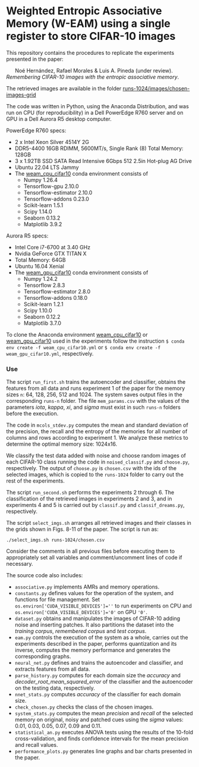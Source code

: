 # Weighted Entropic Associative Memory (W-EAM) using a single register to store CIFAR-10 images

This repository contains the procedures to replicate the experiments presented in the paper:

&nbsp;&nbsp;&nbsp;&nbsp;&nbsp;&nbsp;Noé Hernández, Rafael Morales & Luis A. Pineda (under review). _Remembering CIFAR-10 images with the entropic associative memory_.

The retrieved images are available in the folder [runs-1024/images/chosen-images-grid](https://github.com/nohernan/W-EAM_Cifar10/blob/main/runs-1024/images/chosen-images-grid)

The code was written in Python, using the Anaconda Distribution, and was run on CPU (for reproducibility) in a Dell PowerEdge R760 server and on GPU in a Dell Aurora R5 desktop computer.

PowerEdge R760 specs:
* 2 x Intel Xeon Silver 4514Y 2G
* DDR5-4400 16GB RDIMM, 5600MT/s, Single Rank (8) Total Memory: 128GB
* 3 x 1.92TB SSD SATA Read Intensive 6Gbps 512 2.5in Hot-plug AG Drive
* Ubuntu 22.04 LTS Jammy
* The [weam_cpu_cifar10](https://github.com/nohernan/W-EAM_Cifar10/blob/main/weam_cpu_cifar10.yml) conda environment consists of 
  * Numpy 1.26.4
  * Tensorflow-gpu 2.10.0
  * Tensorflow-estimator 2.10.0
  * Tensorflow-addons 0.23.0
  * Scikit-learn 1.5.1
  * Scipy 1.14.0
  * Seaborn 0.13.2
  * Matplotlib 3.9.2

Aurora R5 specs:
* Intel Core i7-6700 at 3.40 GHz
* Nvidia GeForce GTX TITAN X
* Total Memory: 64GB
* Ubuntu 16.04 Xenial
* The [weam_gpu_cifar10](https://github.com/nohernan/W-EAM_Cifar10/blob/main/weam_gpu_cifar10.yml) conda environment consists of 
  * Numpy 1.24.2
  * Tensorflow 2.8.3
  * Tensorflow-estimator 2.8.0
  * Tensorflow-addons 0.18.0
  * Scikit-learn 1.2.1
  * Scipy 1.10.0
  * Seaborn 0.12.2
  * Matplotlib 3.7.0


To clone the Anaconda environment [weam_cpu_cifar10](https://github.com/nohernan/W-EAM_Cifar10/blob/main/weam_cpu_cifar10.yml) or [weam_gpu_cifar10](https://github.com/nohernan/W-EAM_Cifar10/blob/main/weam_gpu_cifar10.yml) used in the experiments follow the instruction ``$ conda env create -f weam_cpu_cifar10.yml`` or ``$ conda env create -f weam_gpu_cifar10.yml``, respectively.

### Use

The script ``run_first.sh`` trains the autoencoder and classifier, obtains the features from all data and runs experiment 1 of the paper for the memory sizes ``n``: 64, 128, 256, 512 and 1024. The system saves output files in the corresponding ``runs-n`` folder. The file ``mem_params.csv`` with the values of the parameters _iota_, _kappa_, _xi_, and _sigma_ must exist in such ``runs-n`` folders before the execution.

The code in ``mcols_stdev.py`` computes the mean and standard deviation of the precision, the recall and the entropy of the memories for all number of columns and rows according to experiment 1. We analyze these metrics to determine the optimal memory size: 1024x16.

We classify the test data added with noise and choose random images of each CIFAR-10 class running the code in ``noised_classif.py`` and ``choose.py``, respectively. The output of ``choose.py`` is ``chosen.csv`` with the ids of the selected images, which is copied to the ``runs-1024`` folder to carry out the rest of the experiments.

The script ``run_second.sh`` performs the experiments 2 through 6. The classification of the retrieved images in experiments 2 and 3, and in experiments 4 and 5 is carried out by ``classif.py`` and ``classif_dreams.py``, respectively. 

The script ``select_imgs.sh`` arranges all retrieved images and their classes in the grids shown in Figs. 8-11 of the paper. The script is run as:

```./select_imgs.sh runs-1024/chosen.csv```

Consider the comments in all previous files before executing them to appropriately set all variables and comment/uncomment lines of code if necessary.

The source code also includes:
* ``associative.py`` implements AMRs and memory operations.
* ``constants.py`` defines values for the operation of the system, and functions for file management. Set ``os.environ['CUDA_VISIBLE_DEVICES']=''`` to run experiments on CPU and ``os.environ['CUDA_VISIBLE_DEVICES']='0'`` on GPU ``'0'``.
* ``dataset.py`` obtains and manipulates the images of CIFAR-10 adding noise and inserting patches. It also partitions the dataset into the _training corpus_, _remembered corpus_ and _test corpus_.
* ``eam.py`` controls the execution of the system as a whole, carries out the experiments described in the paper, performs quantization and its inverse, computes the memory performance and generates the corresponding graphs.
* ``neural_net.py`` defines and trains the autoencoder and classifier, and extracts features from all data.
* ``parse_history.py`` computes for each domain size the _accuracy_ and _decoder\_root\_mean\_squared\_error_ of the classifier and the autoencoder on the testing data, respectively.
* ``nnet_stats.py`` computes _accuracy_ of the classifier for each domain size.
* ``check_chosen.py`` checks the class of the chosen images.
* ``system_stats.py`` computes the mean _precision_ and _recall_ of the selected memory on original, noisy and patched cues using the _sigma_ values: 0.01, 0.03, 0.05, 0.07, 0.09 and 0.11.
* ``statistical_an.py`` executes ANOVA tests using the results of the 10-fold cross-validation, and finds confidence intervals for the mean precision and recall values.
* ``performance_plots.py`` generates line graphs and bar charts presented in the paper.
